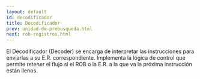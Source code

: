 ```yaml
---
layout: default
id: decodificador
title: Decodificador
prev: unidad-de-prebusqueda.html
next: rob-registros.html
---
```


El Decodificador (Decoder) se encarga de interpretar las instrucciones para enviarlas a su E.R. correspondiente.
Implementa la lógica de control que permite retener el flujo si el ROB o la E.R. a la que va la próxima instrucción están llenos.
